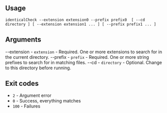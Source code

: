 
## Usage

    identicalCheck --extension extension0 --prefix prefix0  [ --cd directory ] [ --extension extension1 ... ] [ --prefix prefix1 ... ]

## Arguments

--extension - `extension` - Required. One or more extensions to search for in the current directory.
--prefix - `prefix` - Required. One or more string prefixes to search for in matching files.
--cd - `directory` - Optional. Change to this directory before running.

## Exit codes

- `2` - Argument error
- `0` - Success, everything matches
- `100` - Failures
